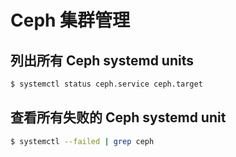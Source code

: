 # Ceph 集群管理

## 列出所有 Ceph systemd units

```sh
$ systemctl status ceph.service ceph.target
```

## 查看所有失败的 Ceph systemd unit

```sh
$ systemctl --failed | grep ceph
```
